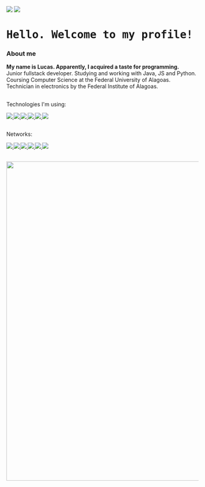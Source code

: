 <p>
  <a href="https://github.com/luc-gh/luc-gh"><img src="https://img.shields.io/badge/lang-en-darkblue.svg"/></a>
  <a href=""><img src="https://img.shields.io/badge/lang-pt--br-darkgreen.svg"/></a>
</p>

<h1>
  <samp>Hello. Welcome to my profile!</samp>
  <!-- <kbd><img src="https://profile-counter.glitch.me/luc-gh/count.svg" /></kbd> -->
</h1>

<div>

  <h3>About me</h3>
  <p>
    <b>My name is Lucas. Apparently, I acquired a taste for programming.</b> <br>
    Junior fullstack developer. Studying and working with Java, JS and Python. <br>
    Coursing Computer Science at the Federal University of Alagoas. Technician in electronics by the Federal Institute of Alagoas.
  </p>
  
  <h2></h2>
  
  <span> 
    Technologies I'm using:
  </span>
  
  <br>
  
  <sub><sub>
    <a href="https://github.com/topics/python">
    <img src="https://img.shields.io/badge/Python-3776AB?logo=python&logoColor=yellow">
    </a>
    <a href="https://github.com/topics/java">
    <img src="https://img.shields.io/badge/Java-FD5B21?logo=java">
    </a>
    <a href="https://libgdx.com/">
    <img src="https://img.shields.io/badge/lib-GDX-darkred.svg">
    </a>
    <a href="https://github.com/topics/html">
    <img src="https://img.shields.io/badge/HTML5-E34F26?&logo=html5&logoColor=white">
    </a>
    <a href="https://github.com/topics/css">
    <img src="https://img.shields.io/badge/CSS3-1572B6?logo=css3&logoColor=white">
    </a>
    <a href="https://github.com/topics/javascript">
    <img src="https://img.shields.io/badge/JavaScript-F7DF1E?logo=javascript&logoColor=black">
    </a>
  </sub></sub>
  
</div>

<h2></h2>

<span> 
    Networks:
</span>

<br>

<sub><sub>
  <a href="https://mail.google.com/mail/?view=cm&source=mailto&to=contatolucasoficial0@gmail.com" alt="Gmail" target="_blank">
    <img src="https://img.shields.io/badge/Gmail-Lucas%20Duarte-F74141?logoColor=white&logo=gmail">
  </a>
  <a href="https://www.linkedin.com/in/arnaldo-lucas-sd/">
    <img src="https://img.shields.io/badge/LinkedIn-Arnaldo%20Lucas-0e76a8?logo=Linkedin&logoColor=11B8FA">
  </a>
  <a href="https://www.instagram.com/luc.ig._/">
    <img src="https://img.shields.io/badge/Instagram-luc.ig.__-E4405F?logo=instagram&logoColor=FD558B">
  </a>
  <a href="https://gist.github.com/luc-gh">
    <img src="https://img.shields.io/badge/Gist-luc--gh-1E1E1E?logo=github&logoColor=FFF">
  </a>
  <a href="https://codepen.io/luc-gh">
    <img src="https://img.shields.io/badge/Codepen-luc--gh-333?logo=codepen&logoColor=FFF">
  </a>
  <a href="https://www.frontendmentor.io/profile/luc-gh">
    <img src="https://img.shields.io/badge/Frontend%20Mentor-luc--gh-DDD?logo=frontendmentor&logoColor=cyan">
  </a>

  <!--
  <a href="">
    <img src="">
  </a>
  -->

</sub></sub>

<br>

<a href="https://github.com/luc-gh/">
  <img align="center" width="835" src="https://github-readme-stats.vercel.app/api/top-langs/?username=luc-gh&layout=compact&bg_color=010101&locale=en&text_color=FFFFFF&title_color=FCFCFC&card_width=813&langs_count=12" />
</a>
  
